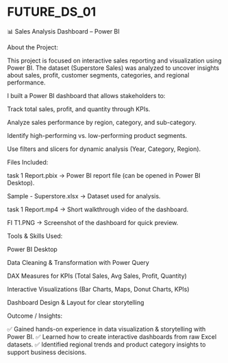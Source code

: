 # FUTURE_DS_01
📊 Sales Analysis Dashboard – Power BI

About the Project:

This project is focused on interactive sales reporting and visualization using Power BI. The dataset (Superstore Sales) was analyzed to uncover insights about sales, profit, customer segments, categories, and regional performance.

I built a Power BI dashboard that allows stakeholders to:

Track total sales, profit, and quantity through KPIs.

Analyze sales performance by region, category, and sub-category.

Identify high-performing vs. low-performing product segments.

Use filters and slicers for dynamic analysis (Year, Category, Region).

Files Included:

task 1 Report.pbix → Power BI report file (can be opened in Power BI Desktop).

Sample - Superstore.xlsx → Dataset used for analysis.

task 1 Report.mp4 → Short walkthrough video of the dashboard.

FI T1.PNG → Screenshot of the dashboard for quick preview.

Tools & Skills Used:

Power BI Desktop

Data Cleaning & Transformation with Power Query

DAX Measures for KPIs (Total Sales, Avg Sales, Profit, Quantity)

Interactive Visualizations (Bar Charts, Maps, Donut Charts, KPIs)

Dashboard Design & Layout for clear storytelling

Outcome / Insights:

✅ Gained hands-on experience in data visualization & storytelling with Power BI.
✅ Learned how to create interactive dashboards from raw Excel datasets.
✅ Identified regional trends and product category insights to support business decisions.
